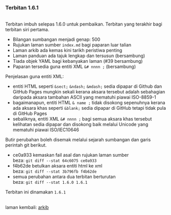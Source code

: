 ### Terbitan 1.6.1

&nbsp;  
Terbitan imbuh selepas 1.6.0 untuk pembaikan. Terbitan
yang terakhir bagi terbitan siri pertama.

- Bilangan sumbangan menjadi genap: 500
- Rujukan laman sumber `index.md` bagi paparan luar talian
- Laman arkib ada kemas kini tarikh peristiwa penting
- Laman panduan ada tajuk lengkap dan tersusun (bersambung)
- Tiada objek YAML bagi kebanyakan laman (#39 bersambung)
- Paparan tersedia guna entiti XML `&# nnnn ;` (bersambung)

Penjelasan guna entiti XML:

- entiti HTML seperti `&sect;` `&ndash;` `&mdash;` sedia
dipapar di Github dan GitHub Pages mungkin sekali kerana
aksara tersebut adalah sebahagian daripada aksara tambahan
ASCII yang mematuhi piawai ISO-8859-1
- bagaimanapun, entiti HTML `& name ;` tidak disokong
sepenuhnya kerana ada aksara khas seperti `&blank;` sedia
dipapar di GitHub tetapi tidak pula di GitHub Pages
- sebaliknya, entiti XML `&# nnnn ;` bagi semua aksara khas
tersebut kelihatan sedia dipapar dan disokong baik melalui
Unicode yang mematuhi piawai ISO/IEC10646

Butir perubahan boleh disemak melalui sejarah sumbangan
dan garis perintah git berikut.

- ce0a933 kemaskan fail asal dan rujukan laman sumber  
beza: `git diff --stat 64c6075 ce0a933`
- f4b62de betulkan aksara entiti html ke xml  
beza: `git diff --stat 3b796fb f4b62de`
- semua perubahan antara dua terbitan berturutan  
beza: `git diff --stat 1.6.0 1.6.1`

Terbitan ini dinamakan `1.6.1`

&nbsp;  
laman kembali: [arkib][0]

  [0]: ../index.md
